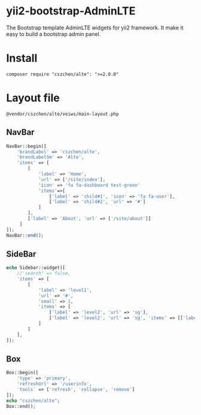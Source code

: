 # yii2-bootstrap-AdminLTE
The Bootstrap template AdminLTE widgets for yii2 framework. 
It make it easy to build a bootstrap admin panel.


Install
=======

`composer require "cszchen/alte": ">=2.0.0"`

Layout file
 ===
 `@vendor/cszchen/alte/veiws/main-layout.php`
  

NavBar
---
```php
NavBar::begin([
    'brandLabel' => 'cszchen/alte',
    'brandLabelSm' => 'Alte',
    'items' => [
        [
            'label' => 'Home', 
            'url' => ['/site/index'],
            'icon' => 'fa fa-dashboard test-green'
            'items'=>[
                ['label' => 'child#1', 'icon' => 'fa fa-user'],
                ['label' => 'child#2', 'url' => '#']
            ]
        ],
        ['label' => 'About', 'url' => ['/site/about']]
     ] 
]);
NavBar::end();
```

SideBar
---
```php
echo Sidebar::widget([
    //'search' => false,
    'items' => [
        [
            'label' => 'level1', 
            'url' => '#', 
            'small' => 1, 
            'items' => [
                ['label' => 'level2', 'url' => 'sg'],
                ['label' => 'level2', 'url' => 'sg', 'items' => [['label' => 'level3']]]
            ]
        ]
    ],
]);
```

Box
---

```php
Box::begin([
    'type' => 'primary',
    'refreshUrl' => '/userinfo',
    'tools' => ['refresh', 'collapse', 'remove']
]);
echo "cszchen/alte";
Box::end();
```
